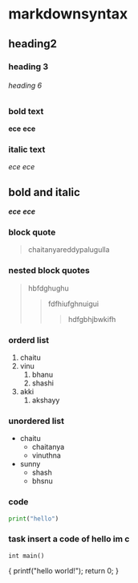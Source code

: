 # markdownsyntax
## heading2
### heading 3
###### heading 6
### bold text
**ece**
__ece__
### italic text
*ece*
_ece_
## bold and italic
**_ece_**
__*ece*__
### block quote
> chaitanyareddypalugulla
### nested block quotes
> hbfdghughu
>> fdfhiufghnuigui
>>> hdfgbhjbwkifh
### orderd list
1. chaitu
2. vinu
    1. bhanu
    2. shashi
3. akki
    1. akshayy
### unordered list
- chaitu
    - chaitanya
    - vinuthna
 - sunny
    - shash
    - bhsnu
  ### code
  ```python
  print("hello")
   ```
   ### task insert a code of hello im c
  
    int main()
   {
      printf("hello world!");
      return 0;
   }
